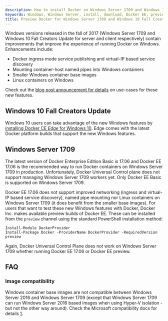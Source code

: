 ```yaml
---
description: How to install Docker on Windows Server 1709 and Windows 10 Fall Creators Update
keywords: Windows, Windows Server, install, download, Docker EE, preview, Windows 1709
title: Preview Docker for Windows Server 1709 and Windows 10 Fall Creators Update
---
```

Windows versions released in the fall of 2017 (Windows Server 1709 and Windows 10 Fall Creators Update for server and client respectively) contain improvements that improve the experience of running Docker on Windows. Enhancements include:

- Docker ingress mode service publishing and virtual-IP based service discovery
- Mounting container-host named pipes into Windows containers
- Smaller Windows container base images
- Linux containers on Windows

Check out the [blog post announcement for details](https://blog.docker.com/2017/09/docker-windows-server-1709/) on use-cases for these new features.

## Windows 10 Fall Creators Update

Windows 10 users can take advantage of the new Windows features by [installing Docker CE *Edge* for Windows 10](https://docs.docker.com/docker-for-windows/install/). Edge comes with the latest Docker platform builds that support the new Windows features.

## Windows Server 1709

The latest version of Docker Enterprise Edition Basic is 17.06 and Docker EE 17.06 is the recommended way to run Docker containers on Windows Server 1709 in production. Unfortunately, Docker Universal Control plane does not support managing Windows Server 1709 workers yet. Only Docker EE Basic is supported on Windows Server 1709.

Docker EE 17.06 does not support improved networking (ingress and virtual-IP based service discovery), named pipe mounting nor Linux containers on Windows Server 1709 (it does benefit from the smaller base images). For users that want to test these new Windows features with Docker, Docker Inc. makes available preview builds of Docker EE. These can be installed from the `preview` channel using the standard PowerShell installation method:

    Install-Module DockerProvider
    Install-Package Docker -ProviderName DockerProvider -RequiredVersion preview
    

Again, Docker Universal Control Plane does not work on Windows Server 1709 whether running Docker EE 17.06 or Docker EE preview.

## FAQ

### Image compatibility

Windows container base images are not compatible between Windows Server 2016 and Windows Server 1709 (except that Windows Server 1709 can run Windows Server 2016 based images when using Hyper-V isolation - but not the other way around). Check the Microsoft compatibility docs for details [1](https://docs.microsoft.com/en-us/virtualization/windowscontainers/deploy-containers/system-requirements).